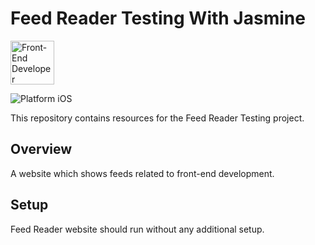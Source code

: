 # Feed Reader Testing With Jasmine
<img src="https://s3-us-west-1.amazonaws.com/udacity-content/degrees/catalog-images/nd001.png" alt="Front-End Developer Nanodegree logo" height="70" >

![Platform iOS](https://img.shields.io/badge/nanodegree-frontend-blue.svg)

This repository contains resources for the Feed Reader Testing project.

## Overview

 A website which shows feeds related to front-end development.

## Setup

Feed Reader website should run without any additional setup.


